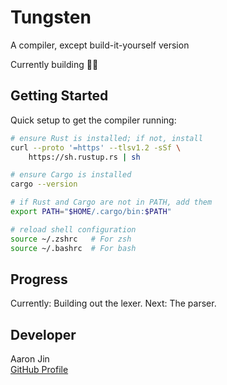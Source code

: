 # Tungsten

A compiler, except build-it-yourself version

Currently building 👷‍♂️

## Getting Started

Quick setup to get the compiler running:

```bash
# ensure Rust is installed; if not, install
curl --proto '=https' --tlsv1.2 -sSf \
    https://sh.rustup.rs | sh

# ensure Cargo is installed
cargo --version

# if Rust and Cargo are not in PATH, add them
export PATH="$HOME/.cargo/bin:$PATH"

# reload shell configuration
source ~/.zshrc   # For zsh
source ~/.bashrc  # For bash
```

## Progress

Currently: Building out the lexer.
Next: The parser.

## Developer

Aaron Jin  
[GitHub Profile](https://github.com/aaronkjin)
